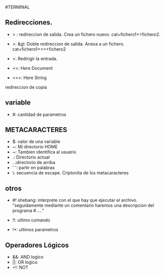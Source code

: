 #TERMINAL 

## Redirecciones. 

- &gt; : redireccion de salida. Crea un fichero nuevo. cat+fichero1+>fichero2.

- &gt;: &gt :Doble redireccion de salida. Anexa a un fichero. cat+fichero1+>>+fichero2

- &lt;: Redirigir la entrada.

- &lt;&lt;: Here Document

- &lt;&lt;&lt;: Here String 

redireccion de copia

## variable
- #: cantidad de parametros

## METACARACTERES
- $: valor de una variable
- ~: Mi directorio HOME
- ~: Tambien identifica al usuario
- .: Directorio actual
- ..:directorio de arriba
- ' ': partir en palabras
- \\: secuencia de escape. Criptonita de los metacaracteres

## otros
- #! shebang: interprete con el que hay que ejecutar el archivo.  
"seguidamente mediante un comentario haremos una descripcion del programa #....."

- !!: ultimo comando 
- !\*: ultimos parametros

## Operadores Lógicos

- &&: AND logico 
- ||: OR logico 
- =!: NOT 